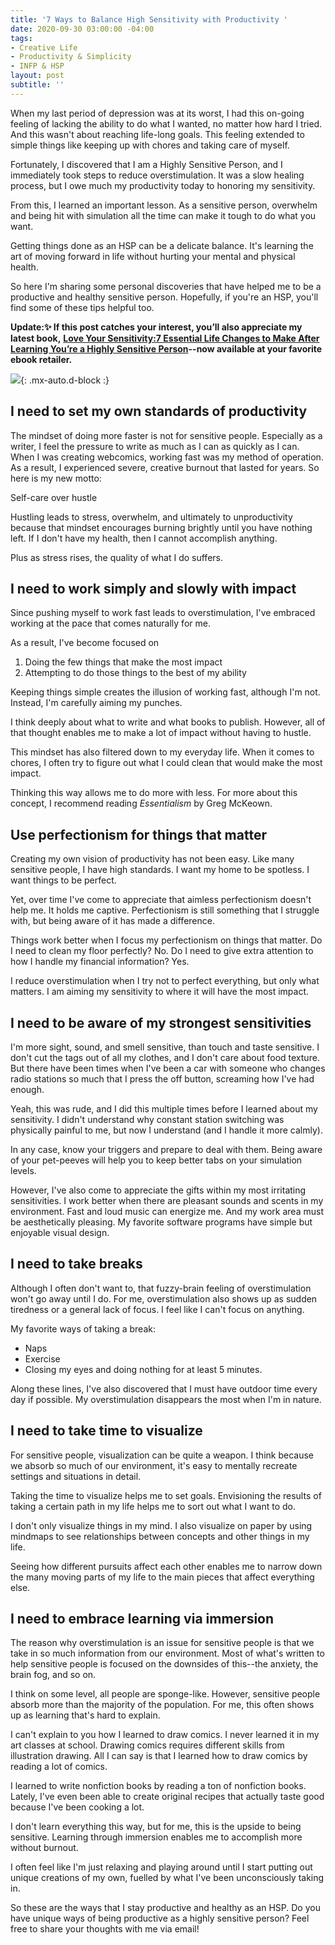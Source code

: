 ```yaml
---
title: '7 Ways to Balance High Sensitivity with Productivity '
date: 2020-09-30 03:00:00 -04:00
tags:
- Creative Life
- Productivity & Simplicity
- INFP & HSP
layout: post
subtitle: ''
---
```


When my last period of depression was at its worst, I had this on-going feeling of lacking the ability to do what I wanted, no matter how hard I tried. And this wasn't about reaching life-long goals. This feeling extended to simple things like keeping up with chores and taking care of myself.

Fortunately, I discovered that I am a Highly Sensitive Person, and I immediately took steps to reduce overstimulation. It was a slow healing process, but I owe much my productivity today to honoring my sensitivity.

From this, I learned an important lesson. As a sensitive person, overwhelm and being hit with simulation all the time can make it tough to do what you want.

Getting things done as an HSP can be a delicate balance. It's learning the art of moving forward in life without hurting your mental and physical health.

So here I'm sharing some personal discoveries that have helped me to be a productive and healthy sensitive person. Hopefully, if you're an HSP, you'll find some of these tips helpful too.

**Update:✨ If this post catches your interest, you’ll also appreciate my latest book,** [**Love Your Sensitivity:7 Essential Life Changes to Make After Learning You’re a Highly Sensitive Person**](https://payhip.com/b/KI5eW)**--now available at your favorite ebook retailer.** 

![](/uploads/productive-hsp.png){: .mx-auto.d-block :}

## I need to set my own standards of productivity

The mindset of doing more faster is not for sensitive people. Especially as a writer, I feel the pressure to write as much as I can as quickly as I can. When I was creating webcomics, working fast was my method of operation. As a result, I experienced severe, creative burnout that lasted for years. So here is my new motto:

Self-care over hustle

Hustling leads to stress, overwhelm, and ultimately to unproductivity because that mindset encourages burning brightly until you have nothing left. If I don't have my health, then I cannot accomplish anything.

Plus as stress rises, the quality of what I do suffers.

## I need to work simply and slowly with impact

Since pushing myself to work fast leads to overstimulation, I've embraced working at the pace that comes naturally for me.

As a result, I've become focused on

1. Doing the few things that make the most impact
2. Attempting to do those things to the best of my ability

Keeping things simple creates the illusion of working fast, although I'm not. Instead, I'm carefully aiming my punches.

I think deeply about what to write and what books to publish. However, all of that thought enables me to make a lot of impact without having to hustle.

This mindset has also filtered down to my everyday life. When it comes to chores, I often try to figure out what I could clean that would make the most impact.

Thinking this way allows me to do more with less. For more about this concept, I recommend reading _Essentialism_ by Greg McKeown.

## Use perfectionism for things that matter

Creating my own vision of productivity has not been easy. Like many sensitive people, I have high standards. I want my home to be spotless. I want things to be perfect.

Yet, over time I've come to appreciate that aimless perfectionism doesn't help me. It holds me captive. Perfectionism is still something that I struggle with, but being aware of it has made a difference.

Things work better when I focus my perfectionism on things that matter. Do I need to clean my floor perfectly? No. Do I need to give extra attention to how I handle my financial information? Yes.

I reduce overstimulation when I try not to perfect everything, but only what matters. I am aiming my sensitivity to where it will have the most impact.

## I need to be aware of my strongest sensitivities

I'm more sight, sound, and smell sensitive, than touch and taste sensitive. I don't cut the tags out of all my clothes, and I don't care about food texture. But there have been times when I've been a car with someone who changes radio stations so much that I press the off button, screaming how I've had enough.

Yeah, this was rude, and I did this multiple times before I learned about my sensitivity. I didn't understand why constant station switching was physically painful to me, but now I understand (and I handle it more calmly).

In any case, know your triggers and prepare to deal with them. Being aware of your pet-peeves will help you to keep better tabs on your simulation levels.

However, I've also come to appreciate the gifts within my most irritating sensitivities. I work better when there are pleasant sounds and scents in my environment. Fast and loud music can energize me. And my work area must be aesthetically pleasing. My favorite software programs have simple but enjoyable visual design.

## I need to take breaks

Although I often don't want to, that fuzzy-brain feeling of overstimulation won't go away until I do.  For me, overstimulation also shows up as sudden tiredness or a general lack of focus. I feel like I can't focus on anything.

My favorite ways of taking a break:

* Naps
* Exercise
* Closing my eyes and doing nothing for at least 5 minutes.

Along these lines, I've also discovered that I must have outdoor time every day if possible. My overstimulation disappears the most when I'm in nature.

## I need to take time to visualize

For sensitive people, visualization can be quite a weapon. I think because we absorb so much of our environment, it's easy to mentally recreate settings and situations in detail.

Taking the time to visualize helps me to set goals. Envisioning the results of taking a certain path in my life helps me to sort out what I want to do.

I don't only visualize things in my mind. I also visualize on paper by using mindmaps to see relationships between concepts and other things in my life.

Seeing how different pursuits affect each other enables me to narrow down the many moving parts of my life to the main pieces that affect everything else.

## I need to embrace learning via immersion

The reason why overstimulation is an issue for sensitive people is that we take in so much information from our environment. Most of what's written to help sensitive people is focused on the downsides of this--the anxiety, the brain fog, and so on.

I think on some level, all people are sponge-like. However, sensitive people absorb more than the majority of the population. For me, this often shows up as learning that's hard to explain.

I can't explain to you how I learned to draw comics. I never learned it in my art classes at school. Drawing comics requires different skills from illustration drawing. All I can say is that I learned how to draw comics by reading a lot of comics.

I learned to write nonfiction books by reading a ton of nonfiction books. Lately, I've even been able to create original recipes that actually taste good because I've been cooking a lot.

I don't learn everything this way, but for me, this is the upside to being sensitive. Learning through immersion enables me to accomplish more without burnout.

I often feel like I'm just relaxing and playing around until I start putting out unique creations of my own, fuelled by what I've been unconsciously taking in.

So these are the ways that I stay productive and healthy as an HSP. Do you have unique ways of being productive as a highly sensitive person? Feel free to share your thoughts with me via email!